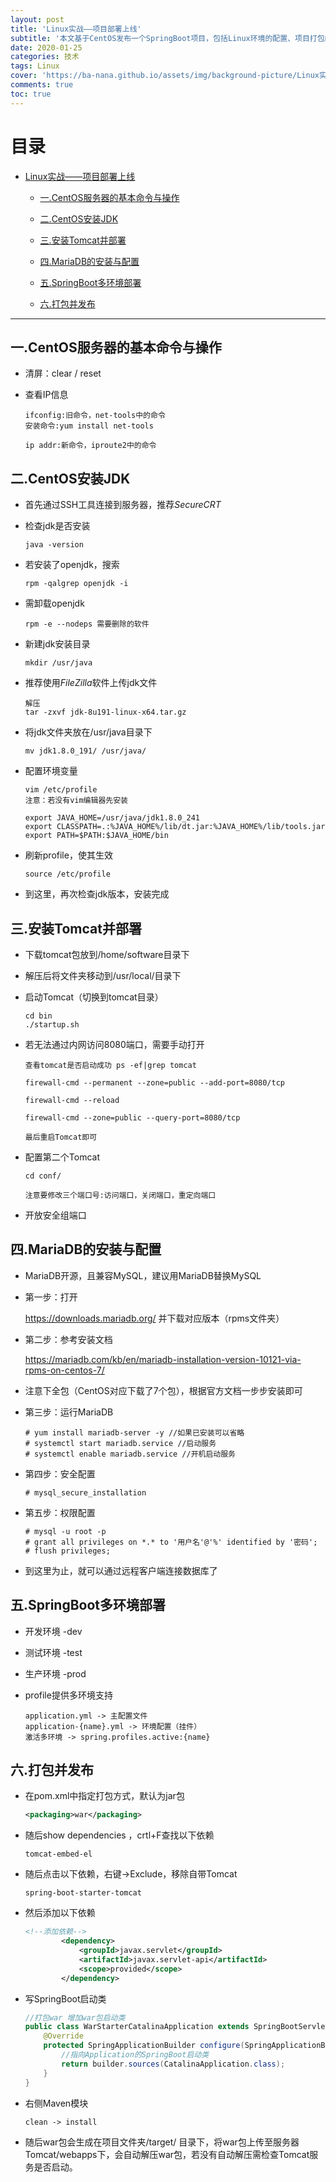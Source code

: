 ```yaml
---
layout: post
title: 'Linux实战——项目部署上线'
subtitle: '本文基于CentOS发布一个SpringBoot项目，包括Linux环境的配置、项目打包的方法。'
date: 2020-01-25
categories: 技术
tags: Linux
cover: 'https://ba-nana.github.io/assets/img/background-picture/Linux实战——项目部署上线.png'
comments: true
toc: true
---
```


# 目录

* [Linux实战——项目部署上线](#linux实战项目部署上线)
  
  * [一.CentOS服务器的基本命令与操作](#一centos服务器的基本命令与操作)
  * [二.CentOS安装JDK](#二centos安装jdk)
  * [三.安装Tomcat并部署](#三安装tomcat并部署)
  * [四.MariaDB的安装与配置](#四mariadb的安装与配置)
  
  * [五.SpringBoot多环境部署](#五springboot多环境部署)
  * [六.打包并发布](#六打包并发布)

------

## 一.CentOS服务器的基本命令与操作

* 清屏：clear / reset

* 查看IP信息

  ~~~ 
  ifconfig:旧命令，net-tools中的命令
  安装命令:yum install net-tools
  
  ip addr:新命令，iproute2中的命令
  ~~~

## 二.CentOS安装JDK

* 首先通过SSH工具连接到服务器，推荐*SecureCRT*

* 检查jdk是否安装

  ~~~ 
  java -version
  ~~~

* 若安装了openjdk，搜索

  ~~~ 
  rpm -qalgrep openjdk -i
  ~~~

* 需卸载openjdk

  ~~~ 
  rpm -e --nodeps 需要删除的软件
  ~~~

* 新建jdk安装目录

  ~~~
  mkdir /usr/java
  ~~~

* 推荐使用*FileZilla*软件上传jdk文件

  ~~~ 
  解压
  tar -zxvf jdk-8u191-linux-x64.tar.gz
  ~~~

* 将jdk文件夹放在/usr/java目录下

  ~~~ 
  mv jdk1.8.0_191/ /usr/java/
  ~~~

* 配置环境变量

  ~~~ 
  vim /etc/profile
  注意：若没有vim编辑器先安装
  
  export JAVA_HOME=/usr/java/jdk1.8.0_241
  export CLASSPATH=.:%JAVA_HOME%/lib/dt.jar:%JAVA_HOME%/lib/tools.jar
  export PATH=$PATH:$JAVA_HOME/bin
  ~~~

* 刷新profile，使其生效

  ~~~ 
  source /etc/profile
  ~~~

* 到这里，再次检查jdk版本，安装完成



## 三.安装Tomcat并部署

* 下载tomcat包放到/home/software目录下

* 解压后将文件夹移动到/usr/local/目录下

* 启动Tomcat（切换到tomcat目录）

  ~~~ 
  cd bin
  ./startup.sh
  ~~~

* 若无法通过内网访问8080端口，需要手动打开

  ~~~
  查看tomcat是否启动成功 ps -ef|grep tomcat
  
  firewall-cmd --permanent --zone=public --add-port=8080/tcp
  
  firewall-cmd --reload
  
  firewall-cmd --zone=public --query-port=8080/tcp
  
  最后重启Tomcat即可
  ~~~

* 配置第二个Tomcat

  ~~~ 
  cd conf/
  
  注意要修改三个端口号:访问端口，关闭端口，重定向端口
  ~~~

* 开放安全组端口

## 四.MariaDB的安装与配置

* MariaDB开源，且兼容MySQL，建议用MariaDB替换MySQL

* 第一步：打开

  https://downloads.mariadb.org/ 并下载对应版本（rpms文件夹）

* 第二步：参考安装文档

  https://mariadb.com/kb/en/mariadb-installation-version-10121-via-rpms-on-centos-7/

* 注意下全包（CentOS对应下载了7个包），根据官方文档一步步安装即可

* 第三步：运行MariaDB

  ~~~
  # yum install mariadb-server -y //如果已安装可以省略
  # systemctl start mariadb.service //启动服务
  # systemctl enable mariadb.service //开机启动服务
  ~~~

* 第四步：安全配置

  ~~~
  #	mysql_secure_installation
  ~~~

* 第五步：权限配置

  ~~~
  # mysql -u root -p
  # grant all privileges on *.* to '用户名'@'%' identified by '密码';
  # flush privileges;
  ~~~

* 到这里为止，就可以通过远程客户端连接数据库了

## 五.SpringBoot多环境部署

* 开发环境 -dev
* 测试环境 -test
* 生产环境 -prod

* profile提供多环境支持

  ~~~ 
  application.yml -> 主配置文件
  application-{name}.yml -> 环境配置（挂件）
  激活多环境 -> spring.profiles.active:{name}
  ~~~

## 六.打包并发布

* 在pom.xml中指定打包方式，默认为jar包

  ~~~ xml
  <packaging>war</packaging>
  ~~~

* 随后show dependencies ，crtl+F查找以下依赖

  ~~~ 
  tomcat-embed-el
  ~~~

* 随后点击以下依赖，右键->Exclude，移除自带Tomcat

  ~~~
  spring-boot-starter-tomcat
  ~~~

* 然后添加以下依赖

  ~~~xml
  <!--添加依赖-->
          <dependency>
              <groupId>javax.servlet</groupId>
              <artifactId>javax.servlet-api</artifactId>
              <scope>provided</scope>
          </dependency>
  ~~~

* 写SpringBoot启动类

  ~~~ java
  //打包war 增加war包启动类
  public class WarStarterCatalinaApplication extends SpringBootServletInitializer {
      @Override
      protected SpringApplicationBuilder configure(SpringApplicationBuilder builder) {
          //指向Application的SpringBoot启动类
          return builder.sources(CatalinaApplication.class);
      }
  }
  ~~~

* 右侧Maven模块

  ~~~
  clean -> install
  ~~~

* 随后war包会生成在项目文件夹/target/ 目录下，将war包上传至服务器Tomcat/webapps下，会自动解压war包，若没有自动解压需检查Tomcat服务是否启动。

